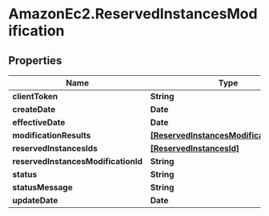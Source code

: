 # AmazonEc2.ReservedInstancesModification

## Properties

Name | Type | Description | Notes
------------ | ------------- | ------------- | -------------
**clientToken** | **String** |  | [optional] 
**createDate** | **Date** |  | [optional] 
**effectiveDate** | **Date** |  | [optional] 
**modificationResults** | [**[ReservedInstancesModificationResult]**](ReservedInstancesModificationResult.md) |  | [optional] 
**reservedInstancesIds** | [**[ReservedInstancesId]**](ReservedInstancesId.md) |  | [optional] 
**reservedInstancesModificationId** | **String** |  | [optional] 
**status** | **String** |  | [optional] 
**statusMessage** | **String** |  | [optional] 
**updateDate** | **Date** |  | [optional] 


